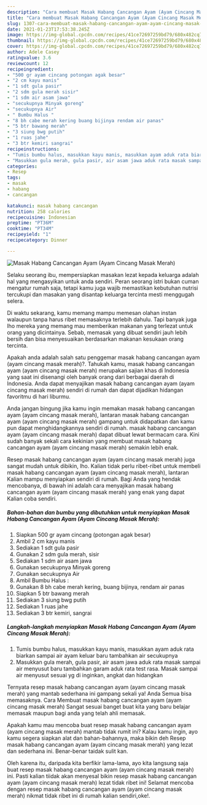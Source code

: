 ```yaml
---
description: "Cara membuat Masak Habang Cancangan Ayam (Ayam Cincang Masak Merah) yang lezat Untuk Jualan"
title: "Cara membuat Masak Habang Cancangan Ayam (Ayam Cincang Masak Merah) yang lezat Untuk Jualan"
slug: 1307-cara-membuat-masak-habang-cancangan-ayam-ayam-cincang-masak-merah-yang-lezat-untuk-jualan
date: 2021-01-23T17:53:38.245Z
image: https://img-global.cpcdn.com/recipes/41ce72697259bd79/680x482cq70/masak-habang-cancangan-ayam-ayam-cincang-masak-merah-foto-resep-utama.jpg
thumbnail: https://img-global.cpcdn.com/recipes/41ce72697259bd79/680x482cq70/masak-habang-cancangan-ayam-ayam-cincang-masak-merah-foto-resep-utama.jpg
cover: https://img-global.cpcdn.com/recipes/41ce72697259bd79/680x482cq70/masak-habang-cancangan-ayam-ayam-cincang-masak-merah-foto-resep-utama.jpg
author: Adele Casey
ratingvalue: 3.6
reviewcount: 12
recipeingredient:
- "500 gr ayam cincang potongan agak besar"
- "2 cm kayu manis"
- "1 sdt gula pasir"
- "2 sdm gula merah sisir"
- "1 sdm air asam jawa"
- "secukupnya Minyak goreng"
- "secukupnya Air"
- " Bumbu Halus "
- "8 bh cabe merah kering buang bijinya rendam air panas"
- "5 btr bawang merah"
- "3 siung bwg putih"
- "1 ruas jahe"
- "3 btr kemiri sangrai"
recipeinstructions:
- "Tumis bumbu halus, masukkan kayu manis, masukkan ayam aduk rata biarkan sampai air ayam keluar baru tambahkan air secukupnya"
- "Masukkan gula merah, gula pasir, air asam jawa aduk rata masak sampai air menyusut baru tambahkan garam aduk rata test rasa. Masak sampai air menyusut sesuai yg di inginkan, angkat dan hidangkan"
categories:
- Resep
tags:
- masak
- habang
- cancangan

katakunci: masak habang cancangan 
nutrition: 258 calories
recipecuisine: Indonesian
preptime: "PT36M"
cooktime: "PT34M"
recipeyield: "1"
recipecategory: Dinner

---
```



![Masak Habang Cancangan Ayam (Ayam Cincang Masak Merah)](https://img-global.cpcdn.com/recipes/41ce72697259bd79/680x482cq70/masak-habang-cancangan-ayam-ayam-cincang-masak-merah-foto-resep-utama.jpg)

Selaku seorang ibu, mempersiapkan masakan lezat kepada keluarga adalah hal yang mengasyikan untuk anda sendiri. Peran seorang istri bukan cuman mengatur rumah saja, tetapi kamu juga wajib memastikan kebutuhan nutrisi tercukupi dan masakan yang disantap keluarga tercinta mesti menggugah selera.

Di waktu  sekarang, kamu memang mampu memesan olahan instan walaupun tanpa harus ribet memasaknya terlebih dahulu. Tapi banyak juga lho mereka yang memang mau memberikan makanan yang terlezat untuk orang yang dicintainya. Sebab, memasak yang dibuat sendiri jauh lebih bersih dan bisa menyesuaikan berdasarkan makanan kesukaan orang tercinta. 



Apakah anda adalah salah satu penggemar masak habang cancangan ayam (ayam cincang masak merah)?. Tahukah kamu, masak habang cancangan ayam (ayam cincang masak merah) merupakan sajian khas di Indonesia yang saat ini disenangi oleh banyak orang dari berbagai daerah di Indonesia. Anda dapat menyajikan masak habang cancangan ayam (ayam cincang masak merah) sendiri di rumah dan dapat dijadikan hidangan favoritmu di hari liburmu.

Anda jangan bingung jika kamu ingin memakan masak habang cancangan ayam (ayam cincang masak merah), lantaran masak habang cancangan ayam (ayam cincang masak merah) gampang untuk didapatkan dan kamu pun dapat menghidangkannya sendiri di rumah. masak habang cancangan ayam (ayam cincang masak merah) dapat dibuat lewat bermacam cara. Kini sudah banyak sekali cara kekinian yang membuat masak habang cancangan ayam (ayam cincang masak merah) semakin lebih enak.

Resep masak habang cancangan ayam (ayam cincang masak merah) juga sangat mudah untuk dibikin, lho. Kalian tidak perlu ribet-ribet untuk membeli masak habang cancangan ayam (ayam cincang masak merah), lantaran Kalian mampu menyiapkan sendiri di rumah. Bagi Anda yang hendak mencobanya, di bawah ini adalah cara menyajikan masak habang cancangan ayam (ayam cincang masak merah) yang enak yang dapat Kalian coba sendiri.

<!--inarticleads1-->

##### Bahan-bahan dan bumbu yang dibutuhkan untuk menyiapkan Masak Habang Cancangan Ayam (Ayam Cincang Masak Merah):

1. Siapkan 500 gr ayam cincang (potongan agak besar)
1. Ambil 2 cm kayu manis
1. Sediakan 1 sdt gula pasir
1. Gunakan 2 sdm gula merah, sisir
1. Sediakan 1 sdm air asam jawa
1. Gunakan secukupnya Minyak goreng
1. Gunakan secukupnya Air
1. Ambil  Bumbu Halus :
1. Gunakan 8 bh cabe merah kering, buang bijinya, rendam air panas
1. Siapkan 5 btr bawang merah
1. Sediakan 3 siung bwg putih
1. Sediakan 1 ruas jahe
1. Sediakan 3 btr kemiri, sangrai




<!--inarticleads2-->

##### Langkah-langkah menyiapkan Masak Habang Cancangan Ayam (Ayam Cincang Masak Merah):

1. Tumis bumbu halus, masukkan kayu manis, masukkan ayam aduk rata biarkan sampai air ayam keluar baru tambahkan air secukupnya
1. Masukkan gula merah, gula pasir, air asam jawa aduk rata masak sampai air menyusut baru tambahkan garam aduk rata test rasa. Masak sampai air menyusut sesuai yg di inginkan, angkat dan hidangkan




Ternyata resep masak habang cancangan ayam (ayam cincang masak merah) yang mantab sederhana ini gampang sekali ya! Anda Semua bisa memasaknya. Cara Membuat masak habang cancangan ayam (ayam cincang masak merah) Sangat sesuai banget buat kita yang baru belajar memasak maupun bagi anda yang telah ahli memasak.

Apakah kamu mau mencoba buat resep masak habang cancangan ayam (ayam cincang masak merah) mantab tidak rumit ini? Kalau kamu ingin, ayo kamu segera siapkan alat dan bahan-bahannya, maka bikin deh Resep masak habang cancangan ayam (ayam cincang masak merah) yang lezat dan sederhana ini. Benar-benar taidak sulit kan. 

Oleh karena itu, daripada kita berfikir lama-lama, ayo kita langsung saja buat resep masak habang cancangan ayam (ayam cincang masak merah) ini. Pasti kalian tiidak akan menyesal bikin resep masak habang cancangan ayam (ayam cincang masak merah) lezat tidak ribet ini! Selamat mencoba dengan resep masak habang cancangan ayam (ayam cincang masak merah) nikmat tidak ribet ini di rumah kalian sendiri,oke!.

